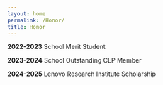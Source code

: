 ```yaml
---
layout: home
permalink: /Honor/
title: Honor
---
```


**2022-2023** School Merit Student

**2023-2024** School Outstanding CLP Member

**2024-2025** Lenovo Research Institute Scholarship
